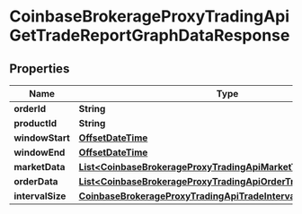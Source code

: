 
# CoinbaseBrokerageProxyTradingApiGetTradeReportGraphDataResponse

## Properties
Name | Type | Description | Notes
------------ | ------------- | ------------- | -------------
**orderId** | **String** |  |  [optional]
**productId** | **String** |  |  [optional]
**windowStart** | [**OffsetDateTime**](OffsetDateTime.md) |  |  [optional]
**windowEnd** | [**OffsetDateTime**](OffsetDateTime.md) |  |  [optional]
**marketData** | [**List&lt;CoinbaseBrokerageProxyTradingApiMarketTradeIntervalData&gt;**](CoinbaseBrokerageProxyTradingApiMarketTradeIntervalData.md) |  |  [optional]
**orderData** | [**List&lt;CoinbaseBrokerageProxyTradingApiOrderTradeIntervalData&gt;**](CoinbaseBrokerageProxyTradingApiOrderTradeIntervalData.md) |  |  [optional]
**intervalSize** | [**CoinbaseBrokerageProxyTradingApiTradeIntervalSize**](CoinbaseBrokerageProxyTradingApiTradeIntervalSize.md) |  |  [optional]



